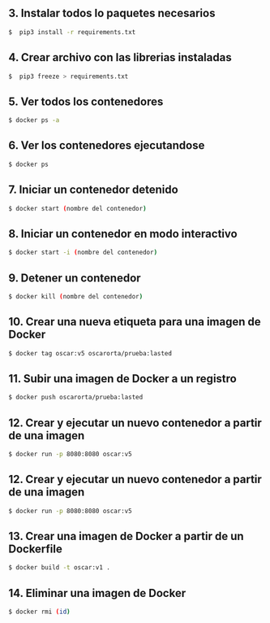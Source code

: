 ## 3. Instalar todos lo paquetes necesarios
````bash
$  pip3 install -r requirements.txt
````
## 4. Crear archivo con las librerias instaladas
````bash
$  pip3 freeze > requirements.txt
````
## 5. Ver todos los contenedores
````bash
$ docker ps -a
````
## 6. Ver los contenedores ejecutandose
````bash
$ docker ps 
````
## 7. Iniciar un contenedor detenido
````bash
$ docker start (nombre del contenedor)
````
## 8. Iniciar un contenedor en modo interactivo
````bash
$ docker start -i (nombre del contenedor)
````
## 9. Detener un contenedor
````bash
$ docker kill (nombre del contenedor)
````
## 10. Crear una nueva etiqueta para una imagen de Docker
````bash
$ docker tag oscar:v5 oscarorta/prueba:lasted

````
## 11. Subir una imagen de Docker a un registro
````bash
$ docker push oscarorta/prueba:lasted
````
## 12. Crear y ejecutar un nuevo contenedor a partir de una imagen
````bash
$ docker run -p 8080:8080 oscar:v5
````

## 12. Crear y ejecutar un nuevo contenedor a partir de una imagen
````bash
$ docker run -p 8080:8080 oscar:v5
````
## 13. Crear una imagen de Docker a partir de un Dockerfile
````bash
$ docker build -t oscar:v1 .
````
## 14. Eliminar una imagen de Docker
````bash
$ docker rmi (id)
````